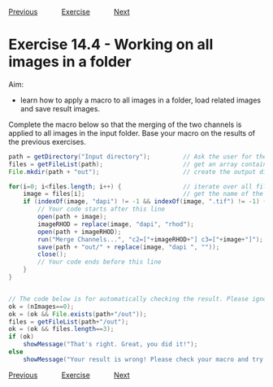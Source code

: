 [Previous](./ans14-03.md) &nbsp;&nbsp;&nbsp;&nbsp;&nbsp;&nbsp;&nbsp;&nbsp;&nbsp;&nbsp;     [Exercise](../ex/ex14-04.md) &nbsp;&nbsp;&nbsp;&nbsp;&nbsp;&nbsp;&nbsp;&nbsp;&nbsp;&nbsp; [Next](./ans14-05.md)
# Exercise 14.4 - Working on all images in a folder

Aim: 
- learn how to apply a macro to all images in a folder, load related images and save result images.

Complete the macro below so that the merging of the two channels is applied to all images in the input folder. 
Base your macro on the results of the previous exercises.

```java
path = getDirectory("Input directory");			// Ask the user for the input directory
files = getFileList(path);						// get an array containing the names of all files in the directory path
File.mkdir(path + "out");						// create the output directory

for(i=0; i<files.length; i++) {					// iterate over all files
	image = files[i];							// get the name of the current file
	if (indexOf(image, "dapi") != -1 && indexOf(image, ".tif") != -1) {	// if the current file is a dapi-image...
		// Your code starts after this line
		open(path + image);
		imageRHOD = replace(image, "dapi", "rhod");
		open(path + imageRHOD);
		run("Merge Channels...", "c2=["+imageRHOD+"] c3=["+image+"]");
		save(path + "out/" + replace(image, "dapi ", ""));
		close();
		// Your code ends before this line
	}
}


// The code below is for automatically checking the result. Please ignore it!
ok = (nImages==0);
ok = (ok && File.exists(path+"/out"));
files = getFileList(path+"/out");
ok = (ok && files.length==3);
if (ok)
	showMessage("That's right. Great, you did it!");
else 
	showMessage("Your result is wrong! Please check your macro and try again!");
```
[Previous](./ans14-03.md) &nbsp;&nbsp;&nbsp;&nbsp;&nbsp;&nbsp;&nbsp;&nbsp;&nbsp;&nbsp;     [Exercise](../ex/ex14-04.md) &nbsp;&nbsp;&nbsp;&nbsp;&nbsp;&nbsp;&nbsp;&nbsp;&nbsp;&nbsp; [Next](./ans14-05.md)
